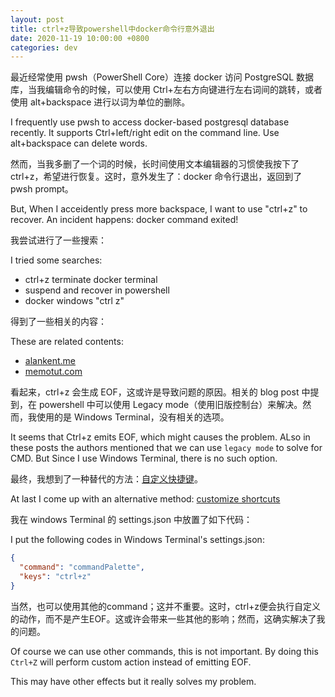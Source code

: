 ```yaml
---
layout: post
title: ctrl+z导致powershell中docker命令行意外退出
date: 2020-11-19 10:00:00 +0800
categories: dev
---
```


最近经常使用 pwsh（PowerShell Core）连接 docker 访问 PostgreSQL 数据库，当我编辑命令的时候，可以使用 Ctrl+左右方向键进行左右词间的跳转，或者使用 alt+backspace 进行以词为单位的删除。

I frequently use pwsh to access docker-based postgresql database recently. It supports Ctrl+left/right edit on the command line. Use alt+backspace can delete words.

然而，当我多删了一个词的时候，长时间使用文本编辑器的习惯使我按下了 ctrl+z，希望进行恢复。这时，意外发生了：docker 命令行退出，返回到了 pwsh prompt。

But, When I acceidently press more backspace, I want to use "ctrl+z" to recover. An incident happens: docker command exited!

我尝试进行了一些搜索：

I tried some searches:

- ctrl+z terminate docker terminal
- suspend and recover in powershell
- docker windows "ctrl z"

得到了一些相关的内容：

These are related contents:

- [alankent.me](https://alankent.me/2017/07/04/windows-powershell-control-z-and-kitemati/)
- [memotut.com](<https://memotut.com/solution-of-the-problem-that-ctrl+z-cannot-be-used-in-powershell-in-docker-for-windows-environment-(tentative)-3d0ce/>)

看起来，ctrl+z 会生成 EOF，这或许是导致问题的原因。相关的 blog post 中提到，在 powershell 中可以使用 Legacy mode（使用旧版控制台）来解决。然而，我使用的是 Windows Terminal，没有相关的选项。

It seems that Ctrl+z emits EOF, which might causes the problem. ALso in these posts the authors mentioned that we can use `legacy mode` to solve for CMD. But Since I use Windows Terminal, there is no such option.

最终，我想到了一种替代的方法：[自定义快捷键](https://docs.microsoft.com/en-us/windows/terminal/customize-settings/actions)。

At last I come up with an alternative method: [customize shortcuts](https://docs.microsoft.com/en-us/windows/terminal/customize-settings/actions)

我在 windows Terminal 的 settings.json 中放置了如下代码：

I put the following codes in Windows Terminal's settings.json:

```json
{
  "command": "commandPalette",
  "keys": "ctrl+z"
}
```

当然，也可以使用其他的command；这并不重要。这时，ctrl+z便会执行自定义的动作，而不是产生EOF。这或许会带来一些其他的影响；然而，这确实解决了我的问题。

Of course we can use other commands, this is not important. By doing this `Ctrl+Z` will perform custom action instead of emitting EOF.

This may have other effects but it really solves my problem.
